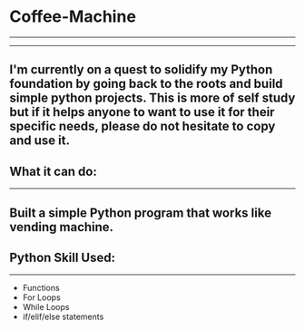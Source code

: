 # Coffee-Machine
---
---
I'm currently on a quest to solidify my Python foundation by going back to the roots and build simple python projects. This is more of self study but if it helps anyone to want to use it for their specific needs, please do not hesitate to copy and use it.
---
## What it can do:
---
Built a simple Python program that works like vending machine.  
---
## Python Skill Used:
---
* Functions
* For Loops
* While Loops
* if/elif/else statements
